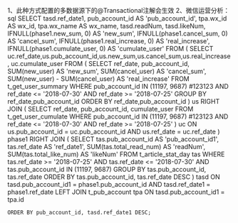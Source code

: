 1、此种方式配置的多数据源下的@Transactional注解会生效
2、微信运营分析：sql
    SELECT
      tasd.ref_date1,
      pub_account_id AS 'pub_account_id',
      tpa.wx_id AS wx_id,
      tpa.wx_name AS wx_name,
      tasd.readNum,
      tasd.likeNum,
    IFNULL(phase1.new_sum, 0) AS 'new_sum',
    IFNULL(phase1.cancel_sum, 0) AS 'cancel_sum',
    IFNULL(phase1.real_increase, 0) AS 'real_increase',
    IFNULL(phase1.cumulate_user, 0) AS 'cumulate_user'
    FROM
      (
            SELECT uc.ref_date,us.pub_account_id,us.new_sum,us.cancel_sum,us.real_increase, uc.cumulate_user
    		FROM
    			( SELECT
    				ref_date,
    				pub_account_id,
    				SUM(new_user) AS 'new_sum',
    				SUM(cancel_user) AS 'cancel_sum',
    				SUM(new_user) - SUM(cancel_user) AS 'real_increase'
    			FROM
    				t_get_user_summary
    			WHERE
    				pub_account_id IN (11197, 9687)           #123123
    				AND  ref_date <= '2018-07-30' AND ref_date >= '2018-07-25'
    			GROUP BY ref_date,pub_account_id
    			ORDER BY ref_date,pub_account_id
    			) us
    		RIGHT JOIN (
    				SELECT
    					ref_date,
    					pub_account_id,
    					cumulate_user
    				FROM
    					t_get_user_cumulate
    				WHERE
    					pub_account_id IN (11197, 9687)            #123123
    					AND  ref_date <= '2018-07-30' AND ref_date >= '2018-07-25'
    			     ) uc ON us.pub_account_id = uc.pub_account_id AND us.ref_date = uc.ref_date
       ) phase1
       RIGHT JOIN (
    	SELECT
    		tas.pub_account_id AS 'pub_account_id1',
    		tas.ref_date AS 'ref_date1',
    		SUM(tas.total_read_num) AS 'readNum',
    		SUM(tas.total_like_num) AS 'likeNum'
    		FROM t_article_stat_day tas
    		WHERE tas.ref_date >= '2018-07-25' AND tas.ref_date <= '2018-07-30' AND tas.pub_account_id IN (11197, 9687)
    		GROUP BY  tas.pub_account_id, tas.ref_date ORDER BY tas.pub_account_id, tas.ref_date DESC
       ) tasd ON tasd.pub_account_id1 = phase1.pub_account_id AND tasd.ref_date1 = phase1.ref_date LEFT JOIN t_pub_account tpa ON tasd.pub_account_id1 = tpa.id

    ORDER BY pub_account_id, tasd.ref_date1 DESC;

